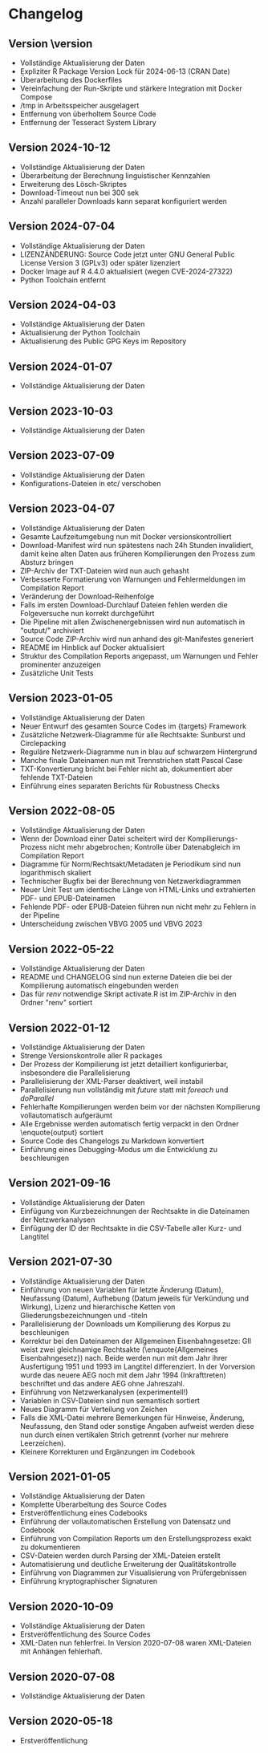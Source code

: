 # Changelog


## Version \version

- Vollständige Aktualisierung der Daten
- Expliziter R Package Version Lock für 2024-06-13 (CRAN Date)
- Überarbeitung des Dockerfiles
- Vereinfachung der Run-Skripte und stärkere Integration mit Docker Compose
- /tmp in Arbeitsspeicher ausgelagert
- Entfernung von überholtem Source Code
- Entfernung der Tesseract System Library


## Version 2024-10-12

- Vollständige Aktualisierung der Daten
- Überarbeitung der Berechnung linguistischer Kennzahlen
- Erweiterung des Lösch-Skriptes
- Download-Timeout nun bei 300 sek
- Anzahl paralleler Downloads kann separat konfiguriert werden


## Version 2024-07-04

- Vollständige Aktualisierung der Daten
- LIZENZÄNDERUNG: Source Code jetzt unter GNU General Public License Version 3 (GPLv3) oder später lizenziert
- Docker Image auf R 4.4.0 aktualisiert (wegen CVE-2024-27322)
- Python Toolchain entfernt



## Version 2024-04-03

- Vollständige Aktualisierung der Daten
- Aktualisierung der Python Toolchain
- Aktualisierung des Public GPG Keys im Repository



## Version 2024-01-07

- Vollständige Aktualisierung der Daten



## Version 2023-10-03

- Vollständige Aktualisierung der Daten



## Version 2023-07-09

- Vollständige Aktualisierung der Daten
- Konfigurations-Dateien in etc/ verschoben



## Version 2023-04-07

- Vollständige Aktualisierung der Daten
- Gesamte Laufzeitumgebung nun mit Docker versionskontrolliert
- Download-Manifest wird nun spätestens nach 24h Stunden invalidiert, damit keine alten Daten aus früheren Kompilierungen den Prozess zum Absturz bringen
- ZIP-Archiv der TXT-Dateien wird nun auch gehasht
- Verbesserte Formatierung von Warnungen und Fehlermeldungen im Compilation Report
- Veränderung der Download-Reihenfolge
- Falls im ersten Download-Durchlauf Dateien fehlen werden die Folgeversuche nun korrekt durchgeführt
- Die Pipeline mit allen Zwischenergebnissen wird nun automatisch in "output/" archiviert
- Source Code ZIP-Archiv wird nun anhand des git-Manifestes generiert
- README im Hinblick auf Docker aktualisiert
- Struktur des Compilation Reports angepasst, um Warnungen und Fehler prominenter anzuzeigen
- Zusätzliche Unit Tests



## Version 2023-01-05

- Vollständige Aktualisierung der Daten
- Neuer Entwurf des gesamten Source Codes im {targets} Framework
- Zusätzliche Netzwerk-Diagramme für alle Rechtsakte: Sunburst und Circlepacking
- Reguläre Netzwerk-Diagramme nun in blau auf schwarzem Hintergrund
- Manche finale Dateinamen nun mit Trennstrichen statt Pascal Case
- TXT-Konvertierung bricht bei Fehler nicht ab, dokumentiert aber fehlende TXT-Dateien
- Einführung eines separaten Berichts für Robustness Checks



## Version 2022-08-05

- Vollständige Aktualisierung der Daten
- Wenn der Download einer Datei scheitert wird der Kompilierungs-Prozess nicht mehr abgebrochen; Kontrolle über Datenabgleich im Compilation Report
- Diagramme für Norm/Rechtsakt/Metadaten je Periodikum sind nun logarithmisch skaliert
- Technischer Bugfix bei der Berechnung von Netzwerkdiagrammen
- Neuer Unit Test um identische Länge von HTML-Links und extrahierten PDF- und EPUB-Dateinamen
- Fehlende PDF- oder EPUB-Dateien führen nun nicht mehr zu Fehlern in der Pipeline
- Unterscheidung zwischen VBVG 2005 und VBVG 2023



## Version 2022-05-22

- Vollständige Aktualisierung der Daten
- README und CHANGELOG sind nun externe Dateien die bei der Kompilierung automatisch eingebunden werden
- Das für *renv* notwendige Skript activate.R ist im ZIP-Archiv in den Ordner "renv" sortiert



## Version 2022-01-12

- Vollständige Aktualisierung der Daten
- Strenge Versionskontrolle aller R packages
- Der Prozess der Kompilierung ist jetzt detailliert konfigurierbar, insbesondere die Parallelisierung
- Parallelisierung der XML-Parser deaktivert, weil instabil
- Parallelisierung nun vollständig mit *future* statt mit *foreach* und *doParallel* 
- Fehlerhafte Kompilierungen werden beim vor der nächsten Kompilierung vollautomatisch aufgeräumt
- Alle Ergebnisse werden automatisch fertig verpackt in den Ordner \enquote{output} sortiert
- Source Code des Changelogs zu Markdown konvertiert
- Einführung eines Debugging-Modus um die Entwicklung zu beschleunigen



## Version 2021-09-16

- Vollständige Aktualisierung der Daten
- Einfügung von Kurzbezeichnungen der Rechtsakte in die Dateinamen der Netzwerkanalysen
- Einfügung der ID der Rechtsakte in die CSV-Tabelle aller Kurz- und Langtitel

 
 
## Version 2021-07-30
 
- Vollständige Aktualisierung der Daten
- Einführung von neuen Variablen für letzte Änderung (Datum), Neufassung (Datum), Aufhebung (Datum jeweils für Verkündung und Wirkung), Lizenz und hierarchische Ketten von Gliederungsbezeichnungen und -titeln
- Parallelisierung der Downloads um Kompilierung des Korpus zu beschleunigen
- Korrektur bei den Dateinamen der Allgemeinen Eisenbahngesetze: GII weist zwei gleichnamige Rechtsakte (\enquote{Allgemeines Eisenbahngesetz}) nach. Beide werden nun mit dem Jahr ihrer Ausfertigung 1951 und 1993 im Langtitel differenziert. In der Vorversion wurde das neuere AEG noch mit dem Jahr 1994 (Inkrafttreten) beschriftet und das andere AEG ohne Jahreszahl.
- Einführung von Netzwerkanalysen (experimentell!)
- Variablen in CSV-Dateien sind nun semantisch sortiert
- Neues Diagramm für Verteilung von Zeichen
- Falls die XML-Datei mehrere Bemerkungen für Hinweise, Änderung, Neufassung, den Stand oder sonstige Angaben aufweist werden diese nun durch einen vertikalen Strich getrennt (vorher nur mehrere Leerzeichen). 
- Kleinere Korrekturen und Ergänzungen im Codebook


 
## Version 2021-01-05

- Vollständige Aktualisierung der Daten
- Komplette Überarbeitung des Source Codes
- Erstveröffentlichung eines Codebooks
- Einführung der vollautomatischen Erstellung von Datensatz und Codebook
- Einführung von Compilation Reports um den Erstellungsprozess exakt zu dokumentieren
- CSV-Dateien werden durch Parsing der XML-Dateien erstellt
- Automatisierung und deutliche Erweiterung der Qualitätskontrolle
- Einführung von Diagrammen zur Visualisierung von Prüfergebnissen
- Einführung kryptographischer Signaturen
 
 
 
## Version 2020-10-09

- Vollständige Aktualisierung der Daten
- Erstveröffentlichung des Source Codes
- XML-Daten nun fehlerfrei. In Version 2020-07-08 waren XML-Dateien mit Anhängen fehlerhaft.

 
 
## Version 2020-07-08

- Vollständige Aktualisierung der Daten
 
 
 
## Version 2020-05-18

- Erstveröffentlichung
 
